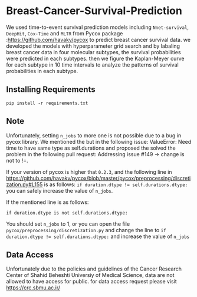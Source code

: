 # Breast-Cancer-Survival-Prediction
We used time-to-event survival prediction models including `Nnet-survival`, `DeepHit`, `Cox-Time` and `MLTR` from Pycox package :https://github.com/havakv/pycox to predict breast cancer survival data. we developed the models with hyperparameter grid search and by labaling breast cancer data in four molecular subtypes, the survival probabilities were predicted in each subtypes. then we figure the Kaplan-Meyer curve for each subtype in 10 time intervals to analyze the patterns of survival probabilities in each subtype.

## Installing Requirements
```
pip install -r requirements.txt
```




## Note
Unfortunately, setting  `n_jobs` to more one is not possible due to a bug in pycox library. We mentioned the but in the following issue: ValueError: Need time to have same type as self.durations and proposed the solved the problem in the following pull request: Addressing issue #149 -> change is not to !=.

If your version of pycox is higher that `0.2.3`, and the following line in https://github.com/havakv/pycox/blob/master/pycox/preprocessing/discretization.py#L155 is as follows: `if duration.dtype != self.durations.dtype:` you can safely increase the value of `n_jobs`.

If the mentioned line is as follows:
```
if duration.dtype is not self.durations.dtype:
```
You should set `n_jobs` to 1, or you can open the file `pycox/preprocessing/discretization.py` and change the line to `if duration.dtype != self.durations.dtype:` and increase the value of `n_jobs`
## Data Access

Unfortunately due to the policies and guidelines of the Cancer Research Center of Shahid Beheshti Universiy of Medical Science, data are not allowed to have access for public. for data access request please visit https://crc.sbmu.ac.ir/ 
